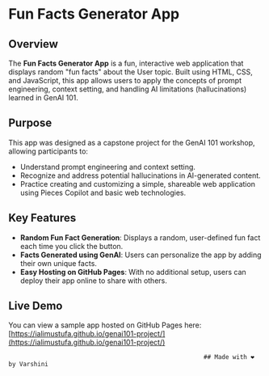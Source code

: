 # Fun Facts Generator App

## Overview
The **Fun Facts Generator App** is a fun, interactive web application that displays random "fun facts" about the User topic. Built using HTML, CSS, and JavaScript, this app allows users to apply the concepts of prompt engineering, context setting, and handling AI limitations (hallucinations) learned in GenAI 101.

## Purpose
This app was designed as a capstone project for the GenAI 101 workshop, allowing participants to:

- Understand prompt engineering and context setting.
- Recognize and address potential hallucinations in AI-generated content.
- Practice creating and customizing a simple, shareable web application using Pieces Copilot and basic web technologies.

## Key Features
- **Random Fun Fact Generation**: Displays a random, user-defined fun fact each time you click the button.
- **Facts Generated using GenAI**: Users can personalize the app by adding their own unique facts.
- **Easy Hosting on GitHub Pages**: With no additional setup, users can deploy their app online to share with others.

## Live Demo
You can view a sample app hosted on GitHub Pages here: [https://ialimustufa.github.io/genai101-project/](https://ialimustufa.github.io/genai101-project/)  

                                                          ## Made with ❤️ by Varshini
